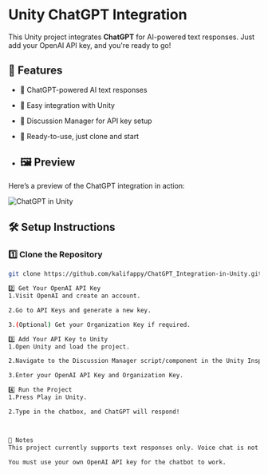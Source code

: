 # Unity ChatGPT Integration  

This Unity project integrates **ChatGPT** for AI-powered text responses. Just add your OpenAI API key, and you're ready to go!  

## 🚀 Features  
- 🔹 ChatGPT-powered AI text responses  
- 🔹 Easy integration with Unity  
- 🔹 Discussion Manager for API key setup  
- 🔹 Ready-to-use, just clone and start

- ## 🖼️ Preview  
Here’s a preview of the ChatGPT integration in action:  

![ChatGPT in Unity](chat-preview) 

## 🛠️ Setup Instructions  

### 1️⃣ Clone the Repository  
```sh
git clone https://github.com/kalifappy/ChatGPT_Integration-in-Unity.git

2️⃣ Get Your OpenAI API Key
1.Visit OpenAI and create an account.

2.Go to API Keys and generate a new key.

3.(Optional) Get your Organization Key if required.

3️⃣ Add Your API Key to Unity
1.Open Unity and load the project.

2.Navigate to the Discussion Manager script/component in the Unity Inspector.

3.Enter your OpenAI API Key and Organization Key.

4️⃣ Run the Project
1.Press Play in Unity.

2.Type in the chatbox, and ChatGPT will respond!



📌 Notes
This project currently supports text responses only. Voice chat is not yet implemented.

You must use your own OpenAI API key for the chatbot to work.
